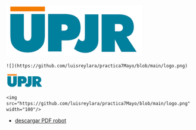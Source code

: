 
![](https://github.com/luisreylara/practica7Mayo/blob/main/logo.png)
```
![](https://github.com/luisreylara/practica7Mayo/blob/main/logo.png)
```


<img src="https://github.com/luisreylara/practica7Mayo/blob/main/logo.png" width="100"/>


```
<img src="https://github.com/luisreylara/practica7Mayo/blob/main/logo.png" width="100"/>
```
* [descargar PDF robot](https://github.com/luisreylara/practica7Mayo/blob/main/robot.pdf)
